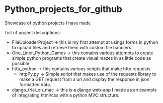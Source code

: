 # Python_projects_for_github
Showcase of python projects I have made

List of project descriptions:

- FileUploaderProject -> this is my first attempt at usings forms in python to upload files and retrieve them with custom file handlers.
- One_Liner_Python_Games -> this contains various attempts to create 
  simple python programs that create visual mazes in as little code as possible
- http_python -> this contains various scripts that make http requests.
  - httpPy.py -> Simple script that makes use of the requests library to make a GET request from a url and display the response     in json formatted data. 
- django_trial_on_mac -> this is a django web-app I made as an example of integrating html/css with a python MVC structure.

